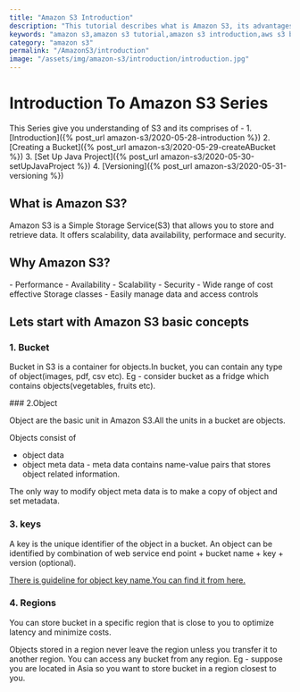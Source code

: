 ```yaml
---
title: "Amazon S3 Introduction"
description: "This tutorial describes what is Amazon S3, its advantages and Amazon S3 basic Concepts - Bucket, Object, Keys and Region."
keywords: "amazon s3,amazon s3 tutorial,amazon s3 introduction,aws s3 basics,aws s3 benefits,aws s3 core concepts,aws s3 bucket,what does s3 stand for?,aws s3 key,what is s3 bucket,aws s3 what is versioning"
category: "amazon s3"
permalink: "/AmazonS3/introduction"
image: "/assets/img/amazon-s3/introduction/introduction.jpg"
---
```

<h1> Introduction To Amazon S3 Series</h1>
This Series give you understanding of S3 and its comprises of -
1. [Introduction]({% post_url amazon-s3/2020-05-28-introduction %})
2. [Creating a Bucket]({% post_url amazon-s3/2020-05-29-createABucket %})
3. [Set Up Java Project]({% post_url amazon-s3/2020-05-30-setUpJavaProject %})
4. [Versioning]({% post_url amazon-s3/2020-05-31-versioning %})

<h2>What is Amazon S3?</h2>
<p>Amazon S3 is a Simple Storage Service(S3) that allows you to store and retrieve data.
It offers scalability, data availability, performace and security.</p>
<h2>Why Amazon S3?</h2>
- Performance
- Availability
- Scalability
- Security
- Wide range of cost effective Storage classes
- Easily manage data and access controls

<h2>Lets start with Amazon S3 basic concepts</h2>

### 1. Bucket
<p>Bucket in S3 is a container for objects.In bucket, you can contain any type of object(images, pdf, csv etc).
Eg - consider bucket as a fridge which contains objects(vegetables, fruits etc).</p>
### 2.Object
<p>Object are the basic unit in Amazon S3.All the units in a bucket are objects.</p>
<p>Objects consist of</p>

- object data
- object meta data - meta data contains name-value pairs that stores object related information.

The only way to modify object meta data is to make a copy of object and set metadata.
### 3. keys
<p>A key is the unique identifier of the object in a bucket.
An object can be identified by combination of web service end point + bucket name + key + version (optional).</p>
<a href="https://docs.aws.amazon.com/AmazonS3/latest/dev/UsingMetadata.html"> There is guideline for object key name.You can find it from here.</a>

### 4. Regions
<p>You can store bucket in a specific region that is close to you to optimize latency and minimize costs.</p>
Objects stored in a region never leave the region unless you transfer it to another region.
You can access any bucket from any region.
Eg - suppose you are located in Asia so you want to store bucket in a region closest to you.

